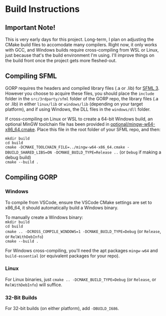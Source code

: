 # Build Instructions

## Important Note!

This is very early days for this project. Long-term, I plan on adjusting the CMake build files to accomodate many compilers. Right now, it only works with GCC,
and Windows builds require cross-compiling from WSL or Linux, just because that's the build environment I'm using. I'll improve things on the build front once
the project gets more fleshed-out.

## Compiling SFML

GORP requires the headers and compiled library files (.a or .lib) for [SFML 3](https://github.com/SFML/SFML). However you choose to acquire these files, you
should place the `include` folder in the `src/3rdparty/sfml` folder of the GORP repo, the library files (.a or .lib) in either `linux/lib` or `windows/lib`
(depending on your target platform), and if using Windows, the DLL files in the `windows/dll` folder.

If cross-compiling on Linux or WSL to create a 64-bit Windows build, an optional MinGW toolchain file has been provided in
[optional/mingw-w64-x86_64.cmake](https://github.com/Gravecat/gorp/blob/main/optional/mingw-w64-x86_64.cmake). Place this file in the root folder of your SFML
repo, and then:

`mkdir build`<br>
`cd build`<br>
`cmake -DCMAKE_TOOLCHAIN_FILE=../mingw-w64-x86_64.cmake -DBUILD_SHARED_LIBS=ON -DCMAKE_BUILD_TYPE=Release ..` (or `Debug` if making a debug build)<br>
`cmake --build .`

## Compiling GORP

### Windows

To compile from VSCode, ensure the VSCode CMake settings are set to x86_64, it should automatically build a Windows binary.

To manually create a Windows binary:<br>
`mkdir build`<br>
`cd build`<br>
`cmake .. -DCROSS_COMPILE_WINDOWS=1 -DCMAKE_BUILD_TYPE=Debug` (or `Release`, or `RelWithDebInfo`)<br>
`cmake --build .`

For Windows cross-compiling, you'll need the apt packages `mingw-w64` and `build-essential` (or equivalent packages for your repo).

### Linux

For Linux binaries, just `cmake .. -DCMAKE_BUILD_TYPE=Debug` (or `Release`, or `RelWithDebInfo`) will suffice.

### 32-Bit Builds

For 32-bit builds (on either platform), add `-DBUILD_I686`.
